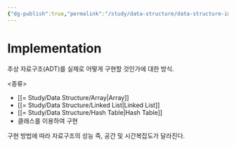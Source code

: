 ```yaml
---
{"dg-publish":true,"permalink":"/study/data-structure/data-structure-implementation/","created":"2023-12-04T23:01:21.000+09:00","updated":"2023-12-04T23:01:21.000+09:00"}
---
```


# Implementation
추상 자료구조(ADT)를 실제로 어떻게 구현할 것인가에 대한 방식.

<종류>
- [[= Study/Data Structure/Array\|Array]]
- [[= Study/Data Structure/Linked List\|Linked List]]
- [[= Study/Data Structure/Hash Table\|Hash Table]]
- 클래스를 이용하여 구현

구현 방법에 따라 자료구조의 성능 즉, 공간 및 시간복잡도가 달라진다.

